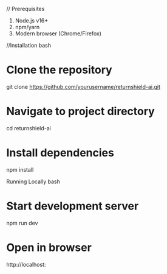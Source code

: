 // Prerequisites
1. Node.js v16+
2. npm/yarn
3. Modern browser (Chrome/Firefox)

//Installation
bash
# Clone the repository
git clone https://github.com/yourusername/returnshield-ai.git

# Navigate to project directory
cd returnshield-ai

# Install dependencies
npm install

Running Locally
bash
# Start development server
npm run dev

# Open in browser
http://localhost:
